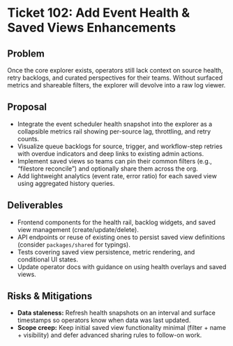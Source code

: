 # Ticket 102: Add Event Health & Saved Views Enhancements

## Problem
Once the core explorer exists, operators still lack context on source health, retry backlogs, and curated perspectives for their teams. Without surfaced metrics and shareable filters, the explorer will devolve into a raw log viewer.

## Proposal
- Integrate the event scheduler health snapshot into the explorer as a collapsible metrics rail showing per-source lag, throttling, and retry counts.
- Visualize queue backlogs for source, trigger, and workflow-step retries with overdue indicators and deep links to existing admin actions.
- Implement saved views so teams can pin their common filters (e.g., “filestore reconcile”) and optionally share them across the org.
- Add lightweight analytics (event rate, error ratio) for each saved view using aggregated history queries.

## Deliverables
- Frontend components for the health rail, backlog widgets, and saved view management (create/update/delete).
- API endpoints or reuse of existing ones to persist saved view definitions (consider `packages/shared` for typings).
- Tests covering saved view persistence, metric rendering, and conditional UI states.
- Update operator docs with guidance on using health overlays and saved views.

## Risks & Mitigations
- **Data staleness:** Refresh health snapshots on an interval and surface timestamps so operators know when data was last updated.
- **Scope creep:** Keep initial saved view functionality minimal (filter + name + visibility) and defer advanced sharing rules to follow-on work.
